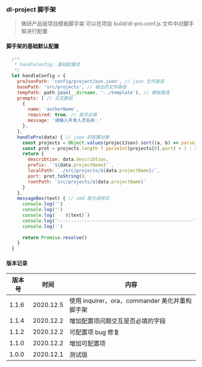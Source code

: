 ### dl-project 脚手架

> 微研产品版项目模板脚手架
> 可以在项目 build/dl-pro.conf.js 文件中对脚手架进行配置

#### 脚手架的基础默认配置

``` javascript
  /**
   * handleConfig: 基础配置项
   */
  let handleConfig = {
    proJsonPath: 'config/projectJson.json', // json 文件路径
    basePath: 'src/projects', // 输出的文件路径
    tempPath: path.join(__dirname, '../template'), // 模板路径
    prompts: [ // 交互数组
      {
        name: 'authorName', 
        required: true, // 是否必填
        message: '请输入开发人员名称：'
      },
    ],
    handlePro(data) { // json 的配置对象
      const projects = Object.values(projectJson).sort((a, b) => parseInt(b.port) - parseInt(a.port))
      const prot = projects.length ? parseInt(projects[0].port) + 1 : 2300;
      return {
        describtion: data.describtion,
        prefix: `'${data.projectName}'`,
        localPath: `./src/projects/${data.projectName}/`,
        port: prot.toString(),
        rootPath: `src/projects/${data.projectName}`
      }
    },
    messageBox(text) { // cmd 提示语样式
      console.log('')
      console.log('')
      console.log(`   ${text}`)
      console.log('--------------------------------------------------')
      console.log('')
    
      return Promise.resolve()
    }
  }
```

#### 版本记录

| 版本号 | 时间 | 内容 |
| --- | --- | --- | 
| 1.1.6 | 2020.12.5 | 使用 inquirer，ora，commander 美化并重构脚手架 |
| 1.1.4 | 2020.12.2 | 增加配置项问题交互是否必填的字段 |
| 1.1.2 | 2020.12.2 | 可配置项 bug 修复 |
| 1.1.0 | 2020.12.2 | 增加可配置项 |
| 1.0.0 | 2020.12.1 | 测试版 |
